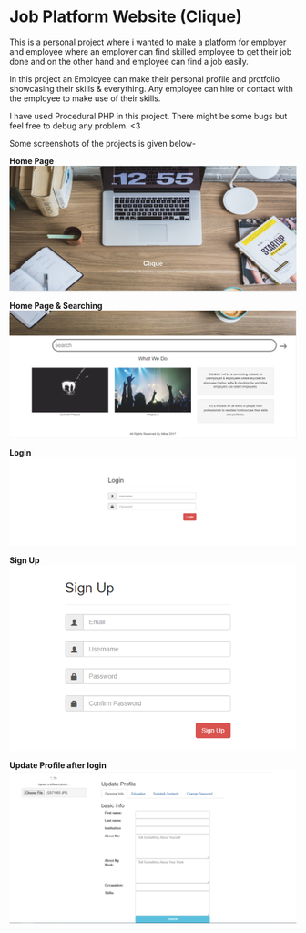 # Job Platform Website (Clique)

This is a personal project where i wanted to make a platform for employer and employee where an employer can find skilled employee to
get their job done and on the other hand and employee can find a job easily. 

In this project an Employee can make their personal profile and protfolio showcasing their skills & everything. Any employee can hire or 
contact with the employee to make use of their skills. 

I have used Procedural PHP in this project. There might be some bugs but feel free to debug any problem. <3 

Some screenshots of the projects is given below- 

**Home Page**
![](https://github.com/mihaf24/Project-A/blob/master/screenshots/home.PNG) 

**Home Page & Searching**
![](https://github.com/mihaf24/Project-A/blob/master/screenshots/home2.PNG) 

**Login**
![](https://github.com/mihaf24/Project-A/blob/master/screenshots/login.PNG) 


**Sign Up**
![](https://github.com/mihaf24/Project-A/blob/master/screenshots/signup.PNG) 

**Update Profile after login**
![](https://github.com/mihaf24/Project-A/blob/master/screenshots/update%20profile.PNG) 






